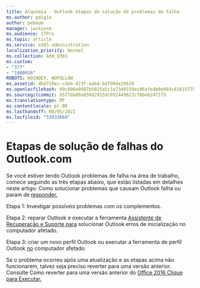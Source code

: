 ```yaml
---
title: Alquimia - Outlook etapas de solução de problemas de falha
ms.author: pdigia
author: pebaum
manager: jackiesm
ms.audience: ITPro
ms.topic: article
ms.service: o365-administration
localization_priority: Normal
ms.collection: Adm_O365
ms.custom:
- "377"
- "1800016"
ROBOTS: NOINDEX, NOFOLLOW
ms.assetid: dbd710ec-cdeb-473f-aab4-bdf99de29610
ms.openlocfilehash: 69c606e0987b5025a5c1e7340159ec06afe4b8e084c61615778a90114f9b4ecb
ms.sourcegitcommit: b5f7da89a650d2915dc652449623c78be6247175
ms.translationtype: MT
ms.contentlocale: pt-BR
ms.lasthandoff: 08/05/2021
ms.locfileid: "53933669"
---
```

# <a name="outlook-crash-troubleshooting-steps"></a>Etapas de solução de falhas do Outlook.com

Se você estiver tendo Outlook problemas de falha na área de trabalho, comece seguindo as três etapas abaixo, que estão listadas em detalhes neste artigo: Como solucionar problemas que causam Outlook falha ou param de [responder.](https://docs.microsoft.com/exchange/troubleshoot/outlook-crashes/crash-issues)
  
Etapa 1: Investigar possíveis problemas com os complementos.
  
Etapa 2: reparar Outlook e executar a ferramenta [Assistente de Recuperação e Suporte para](https://aka.ms/SaRA-OutlookWontStart) solucionar Outlook erros de inicialização no computador afetado.
  
Etapa 3: criar um novo perfil Outlook ou executar a ferramenta de perfil Outlook [no](https://aka.ms/SaRA-OutlookSetupProfile) computador afetado.
  
Se o problema ocorreu após uma atualização e as etapas acima não funcionarem, talvez seja preciso reverter para uma versão anterior. Consulte Como reverter para uma versão anterior do [Office 2016 Clique para Executar.](https://support.microsoft.com/help/2770432)
  